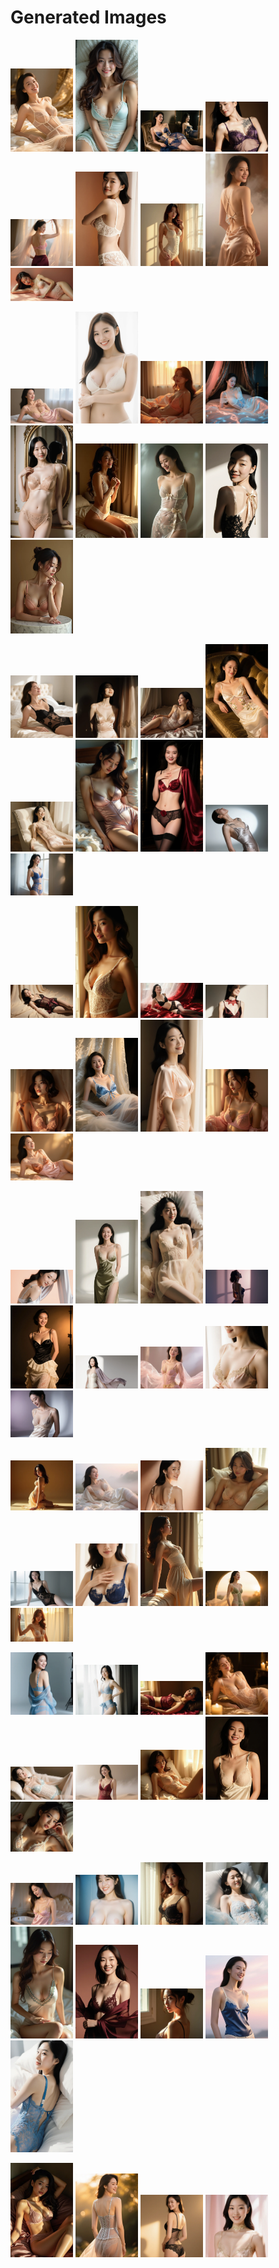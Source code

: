 # Generated Images



<img src="2025_09_20_01.webp" width="100"/> <img src="2025_09_20_02.webp" width="100"/> <img src="2025_09_20_03.webp" width="100"/> <img src="2025_09_20_04.webp" width="100"/> <img src="2025_09_20_05.webp" width="100"/> <img src="2025_09_20_06.webp" width="100"/> <img src="2025_09_20_07.webp" width="100"/> <img src="2025_09_20_08.webp" width="100"/> <img src="2025_09_20_09.webp" width="100"/>

<img src="2025_09_20_10.webp" width="100"/> <img src="2025_09_20_11.webp" width="100"/> <img src="2025_09_20_12.webp" width="100"/> <img src="2025_09_20_13.webp" width="100"/> <img src="2025_09_20_14.webp" width="100"/> <img src="2025_09_20_15.webp" width="100"/> <img src="2025_09_20_16.webp" width="100"/> <img src="2025_09_20_17.webp" width="100"/> <img src="2025_09_20_18.webp" width="100"/>

<img src="2025_09_20_19.webp" width="100"/> <img src="2025_09_20_20.webp" width="100"/> <img src="2025_09_20_21.webp" width="100"/> <img src="2025_09_20_22.webp" width="100"/> <img src="2025_09_20_23.webp" width="100"/> <img src="2025_09_20_24.webp" width="100"/> <img src="2025_09_20_25.webp" width="100"/> <img src="2025_09_20_26.webp" width="100"/> <img src="2025_09_20_27.webp" width="100"/>

<img src="2025_09_20_28.webp" width="100"/> <img src="2025_09_20_29.webp" width="100"/> <img src="2025_09_20_30.webp" width="100"/> <img src="2025_09_20_31.webp" width="100"/> <img src="2025_09_20_32.webp" width="100"/> <img src="2025_09_20_33.webp" width="100"/> <img src="2025_09_20_34.webp" width="100"/> <img src="2025_09_20_35.webp" width="100"/> <img src="2025_09_20_36.webp" width="100"/>

<img src="2025_09_20_37.webp" width="100"/> <img src="2025_09_20_38.webp" width="100"/> <img src="2025_09_20_39.webp" width="100"/> <img src="2025_09_20_40.webp" width="100"/> <img src="2025_09_20_41.webp" width="100"/> <img src="2025_09_20_42.webp" width="100"/> <img src="2025_09_20_43.webp" width="100"/> <img src="2025_09_20_44.webp" width="100"/> <img src="2025_09_20_45.webp" width="100"/>

<img src="2025_09_20_46.webp" width="100"/> <img src="2025_09_20_47.webp" width="100"/> <img src="2025_09_20_48.webp" width="100"/> <img src="2025_09_20_49.webp" width="100"/> <img src="2025_09_20_50.webp" width="100"/> <img src="2025_09_20_51.webp" width="100"/> <img src="2025_09_20_52.webp" width="100"/> <img src="2025_09_20_53.webp" width="100"/> <img src="2025_09_20_54.webp" width="100"/>

<img src="2025_09_20_55.webp" width="100"/> <img src="2025_09_20_56.webp" width="100"/> <img src="2025_09_20_57.webp" width="100"/> <img src="2025_09_20_58.webp" width="100"/> <img src="2025_09_20_59.webp" width="100"/> <img src="2025_09_20_60.webp" width="100"/> <img src="2025_09_20_61.webp" width="100"/> <img src="2025_09_20_62.webp" width="100"/> <img src="2025_09_20_63.webp" width="100"/>

<img src="2025_09_20_64.webp" width="100"/> <img src="2025_09_20_65.webp" width="100"/> <img src="2025_09_20_66.webp" width="100"/> <img src="2025_09_20_67.webp" width="100"/> <img src="2025_09_20_68.webp" width="100"/> <img src="2025_09_20_69.webp" width="100"/> <img src="2025_09_20_70.webp" width="100"/> <img src="2025_09_20_71.webp" width="100"/> <img src="2025_09_20_72.webp" width="100"/>

<img src="2025_09_20_73.webp" width="100"/> <img src="2025_09_20_74.webp" width="100"/> <img src="2025_09_20_75.webp" width="100"/> <img src="2025_09_20_76.webp" width="100"/>